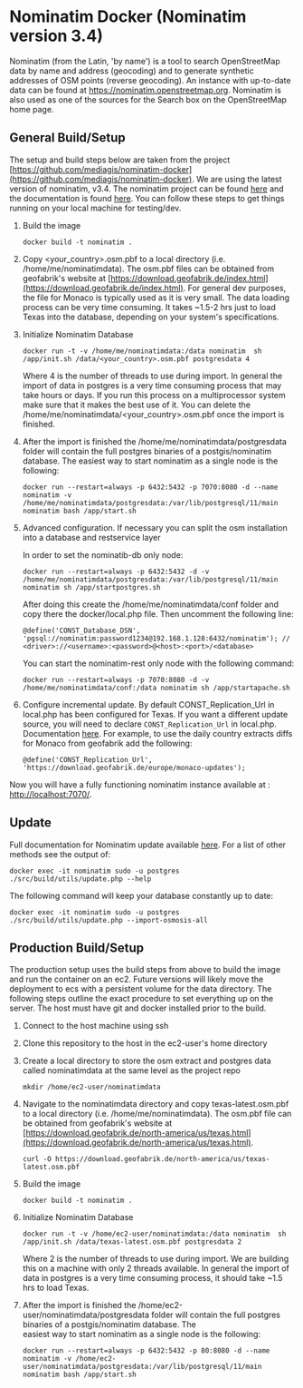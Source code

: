 # Nominatim Docker (Nominatim version 3.4)
Nominatim (from the Latin, 'by name') is a tool to search OpenStreetMap data by name and address (geocoding) and to generate synthetic addresses of OSM points (reverse geocoding). An instance with up-to-date data can be found at https://nominatim.openstreetmap.org. Nominatim is also used as one of the sources for the Search box on the OpenStreetMap home page.

## General Build/Setup
The setup and build steps below are taken from the project [https://github.com/mediagis/nominatim-docker](https://github.com/mediagis/nominatim-docker).
We are using the latest version of nominatim, v3.4. The nominatim project can be found [here](https://github.com/osm-search/Nominatim) and the documentation is found [here](https://nominatim.org/release-docs/develop/). You can follow these steps to get things running on your local machine for testing/dev.

1. Build the image

   ```
   docker build -t nominatim .
   ```
   
1. Copy <your_country>.osm.pbf to a local directory (i.e. /home/me/nominatimdata). The osm.pbf files can be obtained from
   geofabrik's website at [https://download.geofabrik.de/index.html](https://download.geofabrik.de/index.html). For general
   dev purposes, the file for Monaco is typically used as it is very small. The data loading process can be very time consuming.
   It takes ~1.5-2 hrs just to load Texas into the database, depending on your system's specifications.

1. Initialize Nominatim Database

   ```
   docker run -t -v /home/me/nominatimdata:/data nominatim  sh /app/init.sh /data/<your_country>.osm.pbf postgresdata 4
   ```
   Where 4 is the number of threads to use during import. In general the import of data in postgres is a very time consuming
   process that may take hours or days. If you run this process on a multiprocessor system make sure that it makes the best use
   of it. You can delete the /home/me/nominatimdata/<your_country>.osm.pbf once the import is finished.


1. After the import is finished the /home/me/nominatimdata/postgresdata folder will contain the full postgres binaries of
   a postgis/nominatim database. The easiest way to start nominatim as a single node is the following:

   ```
   docker run --restart=always -p 6432:5432 -p 7070:8080 -d --name nominatim -v /home/me/nominatimdata/postgresdata:/var/lib/postgresql/11/main nominatim bash /app/start.sh
   ```

1. Advanced configuration. If necessary you can split the osm installation into a database and restservice layer

   In order to set the nominatib-db only node:

   ```
   docker run --restart=always -p 6432:5432 -d -v /home/me/nominatimdata/postgresdata:/var/lib/postgresql/11/main nominatim sh /app/startpostgres.sh
   ```
   After doing this create the /home/me/nominatimdata/conf folder and copy there the docker/local.php file. Then uncomment the following line:

   ```
   @define('CONST_Database_DSN', 'pgsql://nominatim:password1234@192.168.1.128:6432/nominatim'); // <driver>://<username>:<password>@<host>:<port>/<database>
   ```

   You can start the nominatim-rest only node with the following command:

   ```
   docker run --restart=always -p 7070:8080 -d -v /home/me/nominatimdata/conf:/data nominatim sh /app/startapache.sh
   ```

1. Configure incremental update. By default CONST_Replication_Url in local.php has been configured for Texas.
   If you want a different update source, you will need to declare `CONST_Replication_Url` in local.php. Documentation [here](https://github.com/openstreetmap/Nominatim/blob/master/docs/admin/Import-and-Update.md#updates). For example, to use the daily country extracts diffs for Monaco from geofabrik add the following:

   ```
   @define('CONST_Replication_Url', 'https://download.geofabrik.de/europe/monaco-updates');
   ```

  Now you will have a fully functioning nominatim instance available at : [http://localhost:7070/](http://localhost:7070).


## Update

Full documentation for Nominatim update available [here](https://github.com/openstreetmap/Nominatim/blob/master/docs/admin/Import-and-Update.md#updates). For a list of other methods see the output of:

  ```
  docker exec -it nominatim sudo -u postgres ./src/build/utils/update.php --help
  ```

The following command will keep your database constantly up to date:

  ```
  docker exec -it nominatim sudo -u postgres ./src/build/utils/update.php --import-osmosis-all
  ```
## Production Build/Setup

The production setup uses the build steps from above to build the image and run the container on an ec2. Future versions will likely move the deployment to ecs with a persistent volume for the data directory. The following steps outline the exact procedure to set everything up on the server. The host must have git and docker installed prior to the build.

1. Connect to the host machine using ssh

1. Clone this repository to the host in the ec2-user's home directory

1. Create a local directory to store the osm extract and postgres data called nominatimdata at the same level as the project repo

   ```
   mkdir /home/ec2-user/nominatimdata
   ```

1. Navigate to the nominatimdata directory and copy texas-latest.osm.pbf to a local directory (i.e. /home/me/nominatimdata). The osm.pbf file can be obtained from
   geofabrik's website at [https://download.geofabrik.de/north-america/us/texas.html](https://download.geofabrik.de/north-america/us/texas.html).

   ```
   curl -O https://download.geofabrik.de/north-america/us/texas-latest.osm.pbf
   ```
   
1. Build the image

   ```
   docker build -t nominatim .
   ```

1. Initialize Nominatim Database

   ```
   docker run -t -v /home/ec2-user/nominatimdata:/data nominatim  sh /app/init.sh /data/texas-latest.osm.pbf postgresdata 2
   ```
   Where 2 is the number of threads to use during import. We are building this on a machine with only 2 threads available. In general the import of data in postgres is a very time consuming process, it should take ~1.5 hrs to load Texas.

1. After the import is finished the /home/ec2-user/nominatimdata/postgresdata folder will contain the full postgres binaries of a postgis/nominatim database. The   
   easiest way to start nominatim as a single node is the following:

   ```
   docker run --restart=always -p 6432:5432 -p 80:8080 -d --name nominatim -v /home/ec2-user/nominatimdata/postgresdata:/var/lib/postgresql/11/main nominatim bash /app/start.sh
   ```